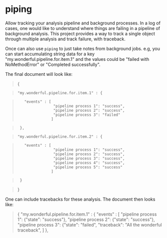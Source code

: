 piping
======

Allow tracking your analysis pipeline and background processes. In a log of cases, one would like to 
understand where things are failing in a pipeline of background analysis. This project
provides a way to track a single object through multiple analysis and track failure, with traceback. 

Once can also use `piping` to just take notes from background jobs. e.g, you can start accumulating
string data for a key "my.wonderful.pipeline.for.item.1" and the values could be "failed with NoMethodError"
or "Completed successfully".

The final document will look like:

>   {

>     "my.wonderful.pipeline.for.item.1" : {

>        "events" : [
>                     "pipeline process 1": "success",
>                     "pipeline process 2": "success",
>                     "pipeline process 3": "failed"
>                    ]

>      },

>     "my.wonderful.pipeline.for.item.2" : {

>        "events" : [
>                     "pipeline process 1": "success",
>                     "pipeline process 2": "success",
>                     "pipeline process 3": "success",
>                     "pipeline process 4": "success",
>                     "pipeline process 5": "success"
>                    ]

>      }    

>   }
   
One can include tracebacks for these analysis. The document then looks like:

>   {
>     "my.wonderful.pipeline.for.item.1" : {
>        "events" : [
>                     "pipeline process 1": {"state": "success"},
>                     "pipeline process 2": {"state": "success"},
>                     "pipeline process 3": {"state": "failed", "traceback": "All the wonderful traceback",
>                    ]
>      },



